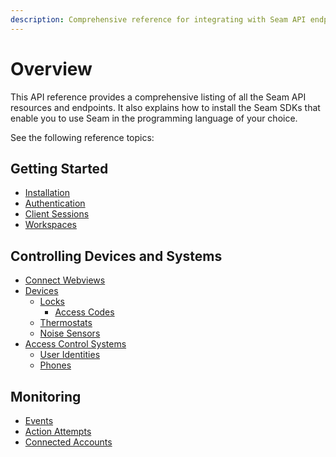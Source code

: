 ```yaml
---
description: Comprehensive reference for integrating with Seam API endpoints
---
```


# Overview

This API reference provides a comprehensive listing of all the Seam API resources and endpoints. It also explains how to install the Seam SDKs that enable you to use Seam in the programming language of your choice.

See the following reference topics:

## Getting Started

* [Installation](installation.md)
* [Authentication](authentication.md)
* [Client Sessions](client_sessions/)
* [Workspaces](workspaces/)

## Controlling Devices and Systems

* [Connect Webviews](connect_webviews/)
* [Devices](devices/)
  * [Locks](locks/)
    * [Access Codes](access_codes/)
  * [Thermostats](../api/thermostats/)
  * [Noise Sensors](noise_sensors/)
* [Access Control Systems](../api/acs/)
  * [User Identities](../api/user_identities/)
  * [Phones](phones/)

## Monitoring

* [Events](events/)
* [Action Attempts](action_attempts/)
* [Connected Accounts](connected_accounts/)
